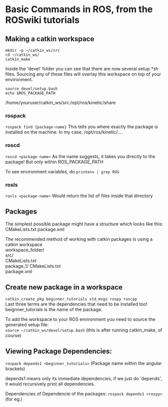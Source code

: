# Basic Commands in ROS, from the ROSwiki tutorials 

## Making a catkin workspace

`mkdir -p ~/catkin_ws/src`\
`cd ~/catkin_ws/`\
`catkin_make`

Inside the 'devel' folder you can see that there are now several setup.*sh files. Sourcing any of these files will overlay this workspace on top of your environment. 
 	
`source devel/setup.bash`\
`echo $ROS_PACKAGE_PATH`

/home/youruser/catkin_ws/src:/opt/ros/kinetic/share

### rospack
`rospack find {package-name}`
This tells you where exactly the package is installed on the machine. 
In my case, /opt/ros/kinetic/....

### roscd 
`roscd <package-name>`
As the name suggests, it takes you directly to the package! But only within ROS_PACKAGE_PATH

To see environment variables, do 
`printenv | grep ROS`

### rosls
`rosls <package-name>`
Would return the list of files inside that directory 

## Packages

The simplest possible package might have a structure which looks like this:
CMakeLists.txt
package.xml

The recommended method of working with catkin packages is using a catkin workspace\
workspace_folder/        
	src/                   
		CMakeLists.txt       
	package_1/
		CMakeLists.txt     
		package.xml  

## Create new package in a workspace
`catkin_create_pkg beginner_tutorials std_msgs rospy roscpp`\
Last three terms are the dependencies that need to be installed too! beignner_tutorials is the name of the package. 

To add the workspace to your ROS environment you need to source the generated setup file:\
`source ~/catkin_ws/devel/setup.bash` 
(this is after running catkin_make, of course)

## Viewing Package Dependencies:
`rospack depends1 <beginner_tutorials>`
(Package name within the angular brackets)
	
depends1 means only its immediate dependencies, if we just do 'depends', it would recursively print all dependencies. 

Dependencies of Dependencie of the packages:
`rospack depends1 <rospy>` (for eg.)







 

